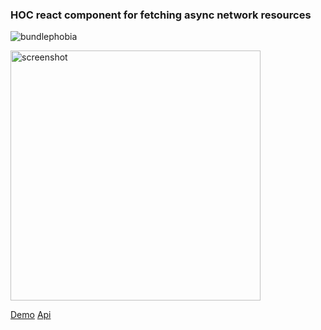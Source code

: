 
### HOC react component for fetching async network resources

![bundlephobia](https://badgen.net/bundlephobia/minzip/react-witchFetcher)

<img 
    alt='screenshot' 
    src='https://raw.githubusercontent.com/NCarson/react-withFetcher/master/.screen.png'
    width='400' />

[Demo](https://ncarson.github.io/react-withFetcher/)
[Api](https://ncarson.github.io/react-withFetcher/api/index.html)
